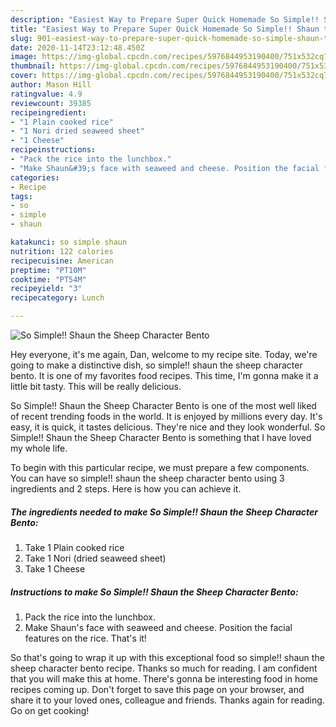 ```yaml
---
description: "Easiest Way to Prepare Super Quick Homemade So Simple!! Shaun the Sheep Character Bento"
title: "Easiest Way to Prepare Super Quick Homemade So Simple!! Shaun the Sheep Character Bento"
slug: 901-easiest-way-to-prepare-super-quick-homemade-so-simple-shaun-the-sheep-character-bento
date: 2020-11-14T23:12:48.450Z
image: https://img-global.cpcdn.com/recipes/5976844953190400/751x532cq70/so-simple-shaun-the-sheep-character-bento-recipe-main-photo.jpg
thumbnail: https://img-global.cpcdn.com/recipes/5976844953190400/751x532cq70/so-simple-shaun-the-sheep-character-bento-recipe-main-photo.jpg
cover: https://img-global.cpcdn.com/recipes/5976844953190400/751x532cq70/so-simple-shaun-the-sheep-character-bento-recipe-main-photo.jpg
author: Mason Hill
ratingvalue: 4.9
reviewcount: 39385
recipeingredient:
- "1 Plain cooked rice"
- "1 Nori dried seaweed sheet"
- "1 Cheese"
recipeinstructions:
- "Pack the rice into the lunchbox."
- "Make Shaun&#39;s face with seaweed and cheese. Position the facial features on the rice. That&#39;s it!"
categories:
- Recipe
tags:
- so
- simple
- shaun

katakunci: so simple shaun 
nutrition: 122 calories
recipecuisine: American
preptime: "PT10M"
cooktime: "PT54M"
recipeyield: "3"
recipecategory: Lunch

---
```



![So Simple!! Shaun the Sheep Character Bento](https://img-global.cpcdn.com/recipes/5976844953190400/751x532cq70/so-simple-shaun-the-sheep-character-bento-recipe-main-photo.jpg)

Hey everyone, it's me again, Dan, welcome to my recipe site. Today, we're going to make a distinctive dish, so simple!! shaun the sheep character bento. It is one of my favorites food recipes. This time, I'm gonna make it a little bit tasty. This will be really delicious.

So Simple!! Shaun the Sheep Character Bento is one of the most well liked of recent trending foods in the world. It is enjoyed by millions every day. It's easy, it is quick, it tastes delicious. They're nice and they look wonderful. So Simple!! Shaun the Sheep Character Bento is something that I have loved my whole life.




To begin with this particular recipe, we must prepare a few components. You can have so simple!! shaun the sheep character bento using 3 ingredients and 2 steps. Here is how you can achieve it.

<!--inarticleads1-->

##### The ingredients needed to make So Simple!! Shaun the Sheep Character Bento:

1. Take 1 Plain cooked rice
1. Take 1 Nori (dried seaweed sheet)
1. Take 1 Cheese




<!--inarticleads2-->

##### Instructions to make So Simple!! Shaun the Sheep Character Bento:

1. Pack the rice into the lunchbox.
1. Make Shaun&#39;s face with seaweed and cheese. Position the facial features on the rice. That&#39;s it!




So that's going to wrap it up with this exceptional food so simple!! shaun the sheep character bento recipe. Thanks so much for reading. I am confident that you will make this at home. There's gonna be interesting food in home recipes coming up. Don't forget to save this page on your browser, and share it to your loved ones, colleague and friends. Thanks again for reading. Go on get cooking!
